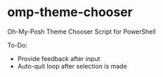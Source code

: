 # omp-theme-chooser
Oh-My-Posh Theme Chooser Script for PowerShell

To-Do:
- Provide feedback after input
- Auto-quit loop after selection is made
